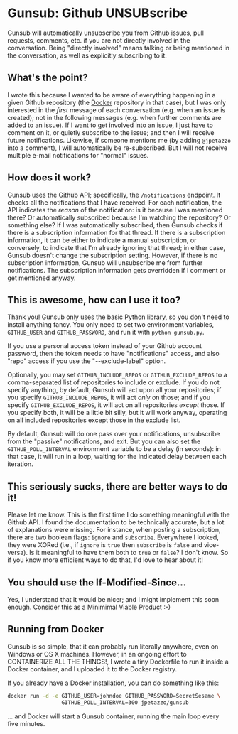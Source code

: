 # Gunsub: Github UNSUBscribe

Gunsub will automatically unsubscribe you from Github issues, pull requests,
comments, etc. if you are not directly involved in the conversation. Being
"directly involved" means talking or being mentioned in the conversation,
as well as explicitly subscribing to it.


## What's the point?

I wrote this because I wanted to be aware of everything happening in a given
Github repository (the [Docker](https://github.com/dotcloud/docker) repository
in that case), but I was only interested in the *first* message of each
conversation (e.g. when an issue is created); not in the following messages
(e.g. when further comments are added to an issue). If I want to get involved
into an issue, I just have to comment on it, or quietly subscribe to the
issue; and then I will receive future notifications. Likewise, if someone
mentions me (by adding `@jpetazzo` into a comment), I will automatically be
re-subscribed. But I will not receive multiple e-mail notifications for
"normal" issues.


## How does it work?

Gunsub uses the Github API; specifically, the `/notifications` endpoint.
It checks all the notifications that I have received. For each notification,
the API indicates the *reason* of the notification: is it because I was
mentioned there? Or automatically subscribed because I'm watching the
repository? Or something else? If I was automatically subscribed, then
Gunsub checks if there is a subscription information for that thread.
If there is a subscription information, it can be either to indicate a
manual subscription, or conversely, to indicate that I'm already ignoring
that thread; in either case, Gunsub doesn't change the subscription setting.
However, if there is no subscription information, Gunsub will unsubscribe
me from further notifications. The subscription information gets overridden
if I comment or get mentioned anyway.


## This is awesome, how can I use it too?

Thank you! Gunsub only uses the basic Python library, so you don't need
to install anything fancy. You only need to set two environment variables,
`GITHUB_USER` and `GITHUB_PASSWORD`, and run it with `python gunsub.py`.

If you use a personal access token instead of your Github account
password, then the token needs to have "notifications" access, and
also "repo" access if you use the "--exclude-label" option.

Optionally, you may set `GITHUB_INCLUDE_REPOS` or `GITHUB_EXCLUDE_REPOS`
to a comma-separated list of repositories to include or exclude. If you
do not specify anything, by default, Gunsub will act upon all your
repositories; if you specify `GITHUB_INCLUDE_REPOS`, it will act *only*
on those; and if you specify `GITHUB_EXCLUDE_REPOS`, it will act on
all repositories *except* those. If you specify both, it will be a little
bit silly, but it will work anyway, operating on all included repositories
except those in the exclude list.

By default, Gunsub will do one pass over your notifications, unsubscribe
from the "passive" notifications, and exit. But you can also set the
`GITHUB_POLL_INTERVAL` environment variable to be a delay (in seconds):
in that case, it will run in a loop, waiting for the indicated delay
between each iteration.


## This seriously sucks, there are better ways to do it!

Please let me know. This is the first time I do something meaningful
with the Github API. I found the documentation to be technically
accurate, but a lot of explanations were missing. For instance, when
posting a subscription, there are two boolean flags: `ignore` and
`subscribe`. Everywhere I looked, they were XORed (i.e., if `ignore`
is `true` then `subscribe` is `false` and vice-versa). Is it
meaningful to have them both to `true` or `false`? I don't know.
So if you know more efficient ways to do that, I'd love to hear
about it!


## You should use the If-Modified-Since...

Yes, I understand that it would be nicer; and I might implement
this soon enough. Consider this as a Minimimal Viable Product :-)


## Running from Docker

Gunsub is so simple, that it can probably run literally anywhere, even
on Windows or OS X machines. However, in an ongoing effort to CONTAINERIZE
ALL THE THINGS!, I wrote a tiny Dockerfile to run it inside a Docker
container, and I uploaded it to the Docker registry.

If you already have a Docker installation, you can do something like this:

```bash
docker run -d -e GITHUB_USER=johndoe GITHUB_PASSWORD=SecretSesame \
       	      	 GITHUB_POLL_INTERVAL=300 jpetazzo/gunsub
```

... and Docker will start a Gunsub container, running the main loop
every five minutes.


